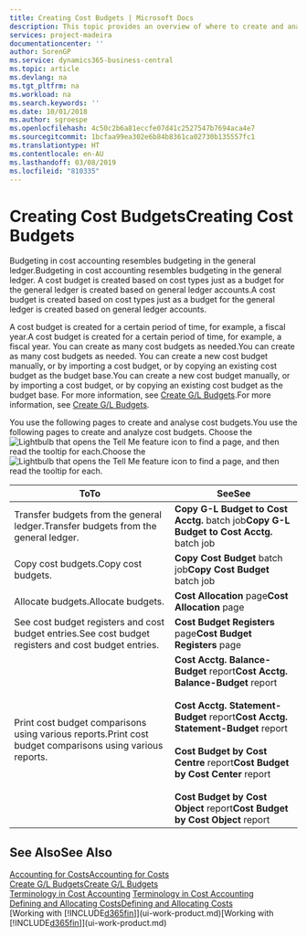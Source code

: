 ```yaml
---
title: Creating Cost Budgets | Microsoft Docs
description: This topic provides an overview of where to create and analyse cost budgets.
services: project-madeira
documentationcenter: ''
author: SorenGP
ms.service: dynamics365-business-central
ms.topic: article
ms.devlang: na
ms.tgt_pltfrm: na
ms.workload: na
ms.search.keywords: ''
ms.date: 10/01/2018
ms.author: sgroespe
ms.openlocfilehash: 4c50c2b6a81eccfe07d41c2527547b7694aca4e7
ms.sourcegitcommit: 1bcfaa99ea302e6b84b8361ca02730b135557fc1
ms.translationtype: HT
ms.contentlocale: en-AU
ms.lasthandoff: 03/08/2019
ms.locfileid: "810335"
---
```

# <a name="creating-cost-budgets"></a><span data-ttu-id="6e401-103">Creating Cost Budgets</span><span class="sxs-lookup"><span data-stu-id="6e401-103">Creating Cost Budgets</span></span>
<span data-ttu-id="6e401-104">Budgeting in cost accounting resembles budgeting in the general ledger.</span><span class="sxs-lookup"><span data-stu-id="6e401-104">Budgeting in cost accounting resembles budgeting in the general ledger.</span></span> <span data-ttu-id="6e401-105">A cost budget is created based on cost types just as a budget for the general ledger is created based on general ledger accounts.</span><span class="sxs-lookup"><span data-stu-id="6e401-105">A cost budget is created based on cost types just as a budget for the general ledger is created based on general ledger accounts.</span></span>  

<span data-ttu-id="6e401-106">A cost budget is created for a certain period of time, for example, a fiscal year.</span><span class="sxs-lookup"><span data-stu-id="6e401-106">A cost budget is created for a certain period of time, for example, a fiscal year.</span></span> <span data-ttu-id="6e401-107">You can create as many cost budgets as needed.</span><span class="sxs-lookup"><span data-stu-id="6e401-107">You can create as many cost budgets as needed.</span></span> <span data-ttu-id="6e401-108">You can create a new cost budget manually, or by importing a cost budget, or by copying an existing cost budget as the budget base.</span><span class="sxs-lookup"><span data-stu-id="6e401-108">You can create a new cost budget manually, or by importing a cost budget, or by copying an existing cost budget as the budget base.</span></span> <span data-ttu-id="6e401-109">For more information, see [Create G/L Budgets](finance-how-create-budgets.md).</span><span class="sxs-lookup"><span data-stu-id="6e401-109">For more information, see [Create G/L Budgets](finance-how-create-budgets.md).</span></span>

<span data-ttu-id="6e401-110">You use the following pages to create and analyse cost budgets.</span><span class="sxs-lookup"><span data-stu-id="6e401-110">You use the following pages to create and analyze cost budgets.</span></span> <span data-ttu-id="6e401-111">Choose the ![Lightbulb that opens the Tell Me feature](media/ui-search/search_small.png "Tell me what you want to do") icon to find a page, and then read the tooltip for each.</span><span class="sxs-lookup"><span data-stu-id="6e401-111">Choose the ![Lightbulb that opens the Tell Me feature](media/ui-search/search_small.png "Tell me what you want to do") icon to find a page, and then read the tooltip for each.</span></span>

|<span data-ttu-id="6e401-112">To</span><span class="sxs-lookup"><span data-stu-id="6e401-112">To</span></span>|<span data-ttu-id="6e401-113">See</span><span class="sxs-lookup"><span data-stu-id="6e401-113">See</span></span>|  
|--------|---------|  
|<span data-ttu-id="6e401-114">Transfer budgets from the general ledger.</span><span class="sxs-lookup"><span data-stu-id="6e401-114">Transfer budgets from the general ledger.</span></span>|<span data-ttu-id="6e401-115">**Copy G-L Budget to Cost Acctg.** batch job</span><span class="sxs-lookup"><span data-stu-id="6e401-115">**Copy G-L Budget to Cost Acctg.** batch job</span></span>|  
|<span data-ttu-id="6e401-116">Copy cost budgets.</span><span class="sxs-lookup"><span data-stu-id="6e401-116">Copy cost budgets.</span></span>|<span data-ttu-id="6e401-117">**Copy Cost Budget** batch job</span><span class="sxs-lookup"><span data-stu-id="6e401-117">**Copy Cost Budget** batch job</span></span>|  
|<span data-ttu-id="6e401-118">Allocate budgets.</span><span class="sxs-lookup"><span data-stu-id="6e401-118">Allocate budgets.</span></span>|<span data-ttu-id="6e401-119">**Cost Allocation** page</span><span class="sxs-lookup"><span data-stu-id="6e401-119">**Cost Allocation** page</span></span>|  
|<span data-ttu-id="6e401-120">See cost budget registers and cost budget entries.</span><span class="sxs-lookup"><span data-stu-id="6e401-120">See cost budget registers and cost budget entries.</span></span>|<span data-ttu-id="6e401-121">**Cost Budget Registers** page</span><span class="sxs-lookup"><span data-stu-id="6e401-121">**Cost Budget Registers** page</span></span>|  
|<span data-ttu-id="6e401-122">Print cost budget comparisons using various reports.</span><span class="sxs-lookup"><span data-stu-id="6e401-122">Print cost budget comparisons using various reports.</span></span>|<span data-ttu-id="6e401-123">**Cost Acctg. Balance-Budget** report</span><span class="sxs-lookup"><span data-stu-id="6e401-123">**Cost Acctg. Balance-Budget** report</span></span><br /><br /> <span data-ttu-id="6e401-124">**Cost Acctg. Statement-Budget** report</span><span class="sxs-lookup"><span data-stu-id="6e401-124">**Cost Acctg. Statement-Budget** report</span></span><br /><br /> <span data-ttu-id="6e401-125">**Cost Budget by Cost Centre** report</span><span class="sxs-lookup"><span data-stu-id="6e401-125">**Cost Budget by Cost Center** report</span></span><br /><br /> <span data-ttu-id="6e401-126">**Cost Budget by Cost Object** report</span><span class="sxs-lookup"><span data-stu-id="6e401-126">**Cost Budget by Cost Object** report</span></span>|  

## <a name="see-also"></a><span data-ttu-id="6e401-127">See Also</span><span class="sxs-lookup"><span data-stu-id="6e401-127">See Also</span></span>  
[<span data-ttu-id="6e401-128">Accounting for Costs</span><span class="sxs-lookup"><span data-stu-id="6e401-128">Accounting for Costs</span></span>](finance-manage-cost-accounting.md)  
[<span data-ttu-id="6e401-129">Create G/L Budgets</span><span class="sxs-lookup"><span data-stu-id="6e401-129">Create G/L Budgets</span></span>](finance-how-create-budgets.md)  
<span data-ttu-id="6e401-130">[Terminology in Cost Accounting](finance-terminology-in-cost-accounting.md) </span><span class="sxs-lookup"><span data-stu-id="6e401-130">[Terminology in Cost Accounting](finance-terminology-in-cost-accounting.md) </span></span>  
[<span data-ttu-id="6e401-131">Defining and Allocating Costs</span><span class="sxs-lookup"><span data-stu-id="6e401-131">Defining and Allocating Costs</span></span>](finance-define-and-allocate-costs.md)  
<span data-ttu-id="6e401-132">[Working with [!INCLUDE[d365fin](includes/d365fin_md.md)]](ui-work-product.md)</span><span class="sxs-lookup"><span data-stu-id="6e401-132">[Working with [!INCLUDE[d365fin](includes/d365fin_md.md)]](ui-work-product.md)</span></span>

